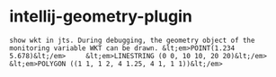 # intellij-geometry-plugin
    show wkt in jts. During debugging, the geometry object of the monitoring variable WKT can be drawn. &lt;em>POINT(1.234 5.678)&lt;/em>     &lt;em>LINESTRING (0 0, 10 10, 20 20)&lt;/em>     &lt;em>POLYGON ((1 1, 1 2, 4 1.25, 4 1, 1 1))&lt;/em>

